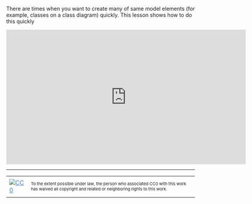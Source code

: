 There are times when you want to create many of same model elements (for example, classes on a class diagram) quickly.  This lesson shows how to do this quickly  


<iframe src="http://www.youtube.com/embed/-LRG-UQ89Fs?rel=0" width="640" height="360" frameborder="0"></iframe>

<hr style="color: #cccccc;" />

<table>
<tbody>
<tr>
<td><a style="color: #4183c4;" href="http://creativecommons.org/publicdomain/zero/1.0/"><img src="https://camo.githubusercontent.com/c5160f944848828fa33126d9a697e9abe43ea98f/687474703a2f2f692e6372656174697665636f6d6d6f6e732e6f72672f702f7a65726f2f312e302f38387833312e706e67" alt="CC0" data-canonical-src="http://i.creativecommons.org/p/zero/1.0/88x31.png" /></a></td>
<td>
<p style="font-size: 11px;">To the extent possible under law, the person who associated CC0 with this work has waived all copyright and related or neighboring rights to this work.</p>
</td>
</tr>
</tbody>
</table>
